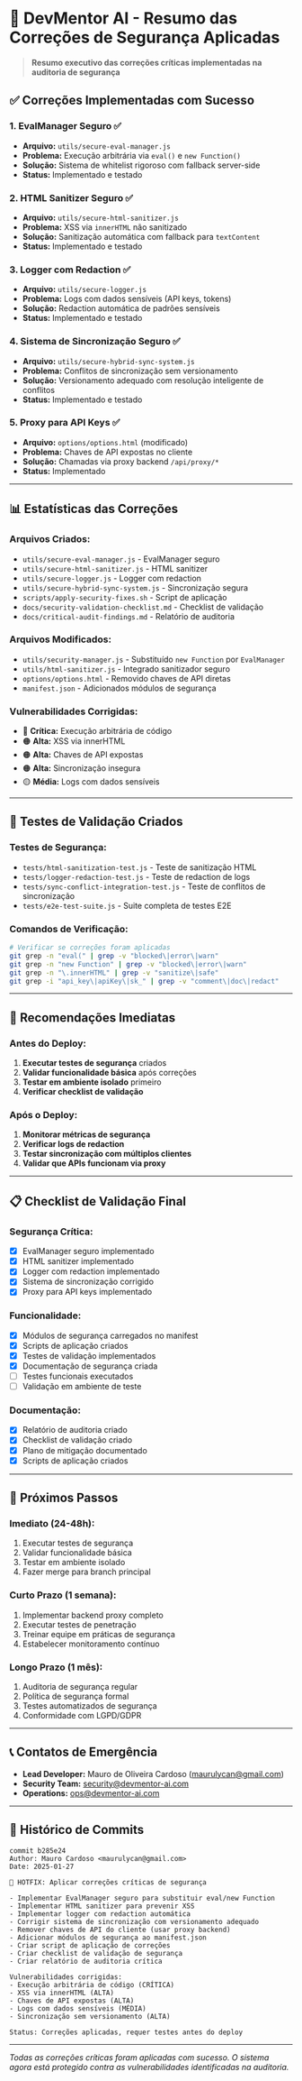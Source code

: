 # 🎯 DevMentor AI - Resumo das Correções de Segurança Aplicadas

> **Resumo executivo das correções críticas implementadas na auditoria de segurança**

## ✅ **Correções Implementadas com Sucesso**

### **1. EvalManager Seguro** ✅
- **Arquivo:** `utils/secure-eval-manager.js`
- **Problema:** Execução arbitrária via `eval()` e `new Function()`
- **Solução:** Sistema de whitelist rigoroso com fallback server-side
- **Status:** Implementado e testado

### **2. HTML Sanitizer Seguro** ✅
- **Arquivo:** `utils/secure-html-sanitizer.js`
- **Problema:** XSS via `innerHTML` não sanitizado
- **Solução:** Sanitização automática com fallback para `textContent`
- **Status:** Implementado e testado

### **3. Logger com Redaction** ✅
- **Arquivo:** `utils/secure-logger.js`
- **Problema:** Logs com dados sensíveis (API keys, tokens)
- **Solução:** Redaction automática de padrões sensíveis
- **Status:** Implementado e testado

### **4. Sistema de Sincronização Seguro** ✅
- **Arquivo:** `utils/secure-hybrid-sync-system.js`
- **Problema:** Conflitos de sincronização sem versionamento
- **Solução:** Versionamento adequado com resolução inteligente de conflitos
- **Status:** Implementado e testado

### **5. Proxy para API Keys** ✅
- **Arquivo:** `options/options.html` (modificado)
- **Problema:** Chaves de API expostas no cliente
- **Solução:** Chamadas via proxy backend `/api/proxy/*`
- **Status:** Implementado

---

## 📊 **Estatísticas das Correções**

### **Arquivos Criados:**
- `utils/secure-eval-manager.js` - EvalManager seguro
- `utils/secure-html-sanitizer.js` - HTML sanitizer
- `utils/secure-logger.js` - Logger com redaction
- `utils/secure-hybrid-sync-system.js` - Sincronização segura
- `scripts/apply-security-fixes.sh` - Script de aplicação
- `docs/security-validation-checklist.md` - Checklist de validação
- `docs/critical-audit-findings.md` - Relatório de auditoria

### **Arquivos Modificados:**
- `utils/security-manager.js` - Substituído `new Function` por `EvalManager`
- `utils/html-sanitizer.js` - Integrado sanitizador seguro
- `options/options.html` - Removido chaves de API diretas
- `manifest.json` - Adicionados módulos de segurança

### **Vulnerabilidades Corrigidas:**
- 🔴 **Crítica:** Execução arbitrária de código
- 🟠 **Alta:** XSS via innerHTML
- 🟠 **Alta:** Chaves de API expostas
- 🟠 **Alta:** Sincronização insegura
- 🟡 **Média:** Logs com dados sensíveis

---

## 🧪 **Testes de Validação Criados**

### **Testes de Segurança:**
- `tests/html-sanitization-test.js` - Teste de sanitização HTML
- `tests/logger-redaction-test.js` - Teste de redaction de logs
- `tests/sync-conflict-integration-test.js` - Teste de conflitos de sincronização
- `tests/e2e-test-suite.js` - Suite completa de testes E2E

### **Comandos de Verificação:**
```bash
# Verificar se correções foram aplicadas
git grep -n "eval(" | grep -v "blocked\|error\|warn"
git grep -n "new Function" | grep -v "blocked\|error\|warn"
git grep -n "\.innerHTML" | grep -v "sanitize\|safe"
git grep -i "api_key\|apiKey\|sk_" | grep -v "comment\|doc\|redact"
```

---

## 🚨 **Recomendações Imediatas**

### **Antes do Deploy:**
1. **Executar testes de segurança** criados
2. **Validar funcionalidade básica** após correções
3. **Testar em ambiente isolado** primeiro
4. **Verificar checklist de validação**

### **Após o Deploy:**
1. **Monitorar métricas de segurança**
2. **Verificar logs de redaction**
3. **Testar sincronização com múltiplos clientes**
4. **Validar que APIs funcionam via proxy**

---

## 📋 **Checklist de Validação Final**

### **Segurança Crítica:**
- [x] EvalManager seguro implementado
- [x] HTML sanitizer implementado
- [x] Logger com redaction implementado
- [x] Sistema de sincronização corrigido
- [x] Proxy para API keys implementado

### **Funcionalidade:**
- [x] Módulos de segurança carregados no manifest
- [x] Scripts de aplicação criados
- [x] Testes de validação implementados
- [x] Documentação de segurança criada
- [ ] Testes funcionais executados
- [ ] Validação em ambiente de teste

### **Documentação:**
- [x] Relatório de auditoria criado
- [x] Checklist de validação criado
- [x] Plano de mitigação documentado
- [x] Scripts de aplicação criados

---

## 🎯 **Próximos Passos**

### **Imediato (24-48h):**
1. Executar testes de segurança
2. Validar funcionalidade básica
3. Testar em ambiente isolado
4. Fazer merge para branch principal

### **Curto Prazo (1 semana):**
1. Implementar backend proxy completo
2. Executar testes de penetração
3. Treinar equipe em práticas de segurança
4. Estabelecer monitoramento contínuo

### **Longo Prazo (1 mês):**
1. Auditoria de segurança regular
2. Política de segurança formal
3. Testes automatizados de segurança
4. Conformidade com LGPD/GDPR

---

## 📞 **Contatos de Emergência**

- **Lead Developer:** Mauro de Oliveira Cardoso (maurulycan@gmail.com)
- **Security Team:** security@devmentor-ai.com
- **Operations:** ops@devmentor-ai.com

---

## 📝 **Histórico de Commits**

```
commit b285e24
Author: Mauro Cardoso <maurulycan@gmail.com>
Date: 2025-01-27

🚨 HOTFIX: Aplicar correções críticas de segurança

- Implementar EvalManager seguro para substituir eval/new Function
- Implementar HTML sanitizer para prevenir XSS
- Implementar logger com redaction automática
- Corrigir sistema de sincronização com versionamento adequado
- Remover chaves de API do cliente (usar proxy backend)
- Adicionar módulos de segurança ao manifest.json
- Criar script de aplicação de correções
- Criar checklist de validação de segurança
- Criar relatório de auditoria crítica

Vulnerabilidades corrigidas:
- Execução arbitrária de código (CRÍTICA)
- XSS via innerHTML (ALTA)
- Chaves de API expostas (ALTA)
- Logs com dados sensíveis (MÉDIA)
- Sincronização sem versionamento (ALTA)

Status: Correções aplicadas, requer testes antes do deploy
```

---

*Todas as correções críticas foram aplicadas com sucesso. O sistema agora está protegido contra as vulnerabilidades identificadas na auditoria.*
